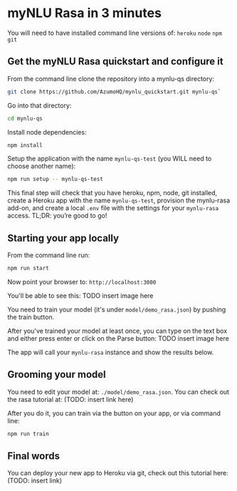 # myNLU Rasa in 3 minutes
You will need to have installed command line versions of:
`heroku`
`node`
`npm`
`git`

## Get the myNLU Rasa quickstart and configure it

From the command line clone the repository into a mynlu-qs directory:
```sh
git clone https://github.com/AzumoHQ/mynlu_quickstart.git mynlu-qs`
```

Go into that directory:
```sh
cd mynlu-qs
```


Install node dependencies:
```sh
npm install
```

Setup the application with the name `mynlu-qs-test` (you WILL need to choose another name):
```sh
npm run setup -- mynlu-qs-test
```


This final step will check that you have heroku, npm, node, git installed, create a Heroku app with the name 
`mynlu-qs-test`, provision the mynlu-rasa add-on, and create a local `.env` file with the settings for your 
`mynlu-rasa` access. TL;DR: you’re good to go!

## Starting your app locally
From the command line run:
```sh
npm run start
```

Now point your browser to: `http://localhost:3000`

You'll be able to see this:
TODO insert image here

You need to train your model (it's under `model/demo_rasa.json`) by pushing the train button.

After you've trained your model at least once, you can type on the text box and either press enter or click on the Parse button:
TODO insert image here

The app will call your `mynlu-rasa` instance and show the results below.

## Grooming your model

You need to edit your model at: `./model/demo_rasa.json`. You can check out the rasa tutorial at: (TODO: insert link here)

After you do it, you can train via the button on your app, or via command line:
```sh
npm run train
```

## Final words
You can deploy your new app to Heroku via git, check out this tutorial here: (TODO: insert link)




